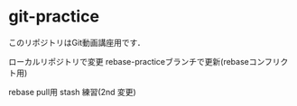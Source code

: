 ﻿# git-practice
このリポジトリはGit動画講座用です．

ローカルリポジトリで変更
rebase-practiceブランチで更新(rebaseコンフリクト用)

rebase pull用
stash 練習(2nd 変更)
